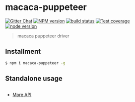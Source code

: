 # macaca-puppeteer

[![Gitter Chat][gitter-image]][gitter-url]
[![NPM version][npm-image]][npm-url]
[![build status][travis-image]][travis-url]
[![Test coverage][coveralls-image]][coveralls-url]
[![node version][node-image]][node-url]

[gitter-image]: https://img.shields.io/badge/GITTER-join%20chat-green.svg?style=flat-square
[gitter-url]: https://gitter.im/alibaba/macaca
[npm-image]: https://img.shields.io/npm/v/macaca-puppeteer.svg?style=flat-square
[npm-url]: https://npmjs.org/package/macaca-puppeteer
[travis-image]: https://img.shields.io/travis/macacajs/macaca-puppeteer.svg?style=flat-square
[travis-url]: https://travis-ci.org/macacajs/macaca-puppeteer
[coveralls-image]: https://img.shields.io/coveralls/macacajs/macaca-puppeteer.svg?style=flat-square
[coveralls-url]: https://coveralls.io/r/macacajs/macaca-puppeteer?branch=master
[node-image]: https://img.shields.io/badge/node.js-%3E=_4-green.svg?style=flat-square
[node-url]: http://nodejs.org/download/

> macaca puppeteer driver

## Installment

``` bash
$ npm i macaca-puppeteer -g
```

## Standalone usage

``` javascript


```

- [More API](//macacajs.github.io/macaca-puppeteer/)
